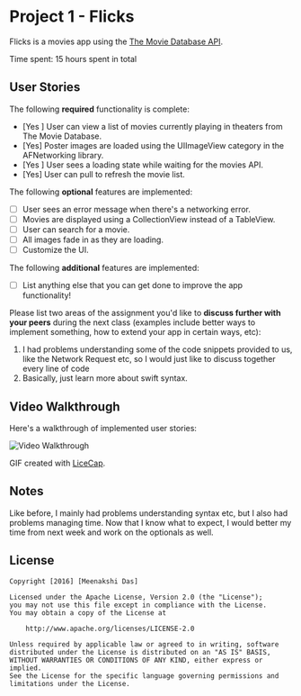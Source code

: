 # Project 1 - Flicks

Flicks is a movies app using the [The Movie Database API](http://docs.themoviedb.apiary.io/#).

Time spent: 15 hours spent in total

## User Stories

The following **required** functionality is complete:

- [Yes ] User can view a list of movies currently playing in theaters from The Movie Database.
- [Yes] Poster images are loaded using the UIImageView category in the AFNetworking library.
- [Yes ] User sees a loading state while waiting for the movies API.
- [Yes] User can pull to refresh the movie list.

The following **optional** features are implemented:

- [ ] User sees an error message when there's a networking error.
- [ ] Movies are displayed using a CollectionView instead of a TableView.
- [ ] User can search for a movie.
- [ ] All images fade in as they are loading.
- [ ] Customize the UI.

The following **additional** features are implemented:

- [ ] List anything else that you can get done to improve the app functionality!

Please list two areas of the assignment you'd like to **discuss further with your peers** during the next class (examples include better ways to implement something, how to extend your app in certain ways, etc):

1. I had problems understanding some of the code snippets provided to us, like the Network Request etc, so I would just like to discuss together every line of code
2. Basically, just learn more about swift syntax.

## Video Walkthrough 

Here's a walkthrough of implemented user stories:

<img src='http://i.imgur.com/t1pXgFn.gif' title='Video Walkthrough' width='' alt='Video Walkthrough' />

GIF created with [LiceCap](http://www.cockos.com/licecap/).

## Notes

Like before, I mainly had problems understanding syntax etc, but I also had problems managing time. Now that I know what to expect, I would better my time from next week and work on the optionals as well.

## License

    Copyright [2016] [Meenakshi Das]

    Licensed under the Apache License, Version 2.0 (the "License");
    you may not use this file except in compliance with the License.
    You may obtain a copy of the License at

        http://www.apache.org/licenses/LICENSE-2.0

    Unless required by applicable law or agreed to in writing, software
    distributed under the License is distributed on an "AS IS" BASIS,
    WITHOUT WARRANTIES OR CONDITIONS OF ANY KIND, either express or implied.
    See the License for the specific language governing permissions and
    limitations under the License.
